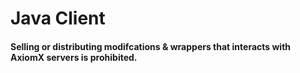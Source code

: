 # Java Client


#### **Selling or distributing modifcations & wrappers that interacts with AxiomX servers is prohibited.**
